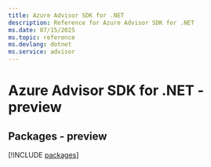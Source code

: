 ```yaml
---
title: Azure Advisor SDK for .NET
description: Reference for Azure Advisor SDK for .NET
ms.date: 07/15/2025
ms.topic: reference
ms.devlang: dotnet
ms.service: advisor
---
```

# Azure Advisor SDK for .NET - preview
## Packages - preview
[!INCLUDE [packages](advisor-index.md)]